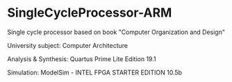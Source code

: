 # SingleCycleProcessor-ARM
Single cycle processor based on book "Computer Organization and Design"

University subject: Computer Architecture

Analysis & Synthesis: Quartus Prime Lite Edition 19.1

Simulation: ModelSim - INTEL FPGA STARTER EDITION 10.5b
